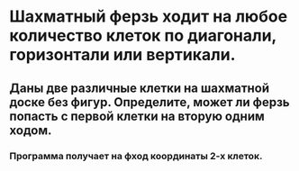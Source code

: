 # Шахматный ферзь ходит на любое количество клеток по диагонали, горизонтали или вертикали. 
## Даны две различные клетки на шахматной доске без фигур. Определите, может ли ферзь попасть с первой клетки на вторую одним ходом.
### Программа получает на фход координаты 2-х клеток.
